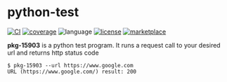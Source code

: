 # python-test

[![CI](https://github.com/tagdots-dev/python-test/actions/workflows/ci.yaml/badge.svg?logo=github&labelColor=222222)](https://github.com/tagdots-dev/python-test/actions/workflows/ci.yaml)
[![coverage](https://img.shields.io/endpoint?url=https://raw.githubusercontent.com/tagdots-dev/python-test/refs/heads/badges/badges/coverage.json)](https://github.com/tagdots-dev/python-test/actions/workflows/cron-badges.yaml)
![language](https://img.shields.io/endpoint?url=https://raw.githubusercontent.com/tagdots-dev/python-test/refs/heads/badges/badges/language.json)
[![license](https://img.shields.io/endpoint?url=https://raw.githubusercontent.com/tagdots-dev/python-test/refs/heads/badges/badges/license.json)](https://raw.githubusercontent.com/tagdots-dev/python-test/refs/heads/main/LICENSE)
[![marketplace](https://img.shields.io/endpoint?url=https://raw.githubusercontent.com/tagdots-dev/python-test/refs/heads/badges/badges/marketplace.json)](https://github.com/marketplace/actions/setup-badge-action)

**pkg-15903** is a python test program. It runs a request call to your desired url and returns http status code

```
$ pkg-15903 --url https://www.google.com
URL (https://www.google.com/) result: 200
```
